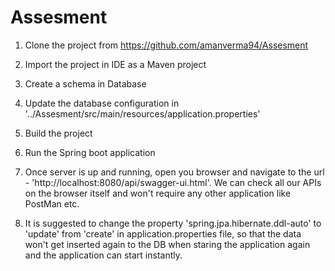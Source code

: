 # Assesment
1. Clone the project from https://github.com/amanverma94/Assesment

2. Import the project in IDE as a Maven project

3. Create a schema in Database

4. Update the database configuration in '../Assesment/src/main/resources/application.properties'

5. Build the project

6. Run the Spring boot application

7. Once server is up and running, open you browser and navigate to the url - 'http://localhost:8080/api/swagger-ui.html'. We can check all our APIs on the browser itself and won't require any other application like PostMan etc.

8. It is suggested to change the property 'spring.jpa.hibernate.ddl-auto' to 'update' from 'create' in application.properties file, so that the data won't get inserted again to the DB when staring the application again and the application can start instantly.